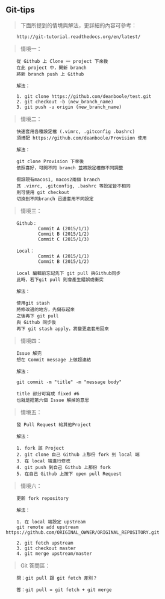 ## Git-tips

> 下面所提到的情境與解法，更詳細的內容可參考：

		http://git-tutorial.readthedocs.org/en/latest/

>情境一：

		從 Github 上 Clone 一 project 下來後
		在此 project 中，開新 branch
		將新 branch push 上 Github	

		解法： 

		1. git clone https://github.com/deanboole/test.git 
		2. git checkout -b (new_branch_name) 
		3. git push -u origin (new_branch_name)

>情境二：

		快速套用各種設定檔 (.vimrc, .gitconfig .bashrc)
		須搭配 https://github.com/deanboole/Provision 使用

		解法：

		git clone Provision 下來後
		依照喜好，可開不同 branch 並將設定檔做不同調整
		
		假設現有macos1, macos2兩個 branch
		其 .vimrc, .gitconfig, .bashrc 等設定皆不相同
		則可使用 git checkout 
		切換到不同branch 迅速套用不同設定

>情境三：

		Github：
				Commit A (2015/1/1)
				Commit B (2015/1/2)
				Commit C (2015/1/3)

		Local：
				Commit A (2015/1/1)
				Commit B (2015/1/2)

		Local 編輯前忘記先下 git pull 與Github同步
		此時，若下git pull 則會產生錯誤或衝突

		解法：

		使用git stash
		將修改過的地方，先儲存起來
		之後再下 git pull
		與 Github 同步後
		再下 git stash apply，將變更處套用回來

>情境四：

		Issue 解完
		想在 Commit message 上做超連結

		解法：

		git commit -m "title" -m "message body"

		title 部分可寫成 fixed #6
		也就是把第六個 Issue 解掉的意思

>情境五：

		發 Pull Request 給其他Project

		解法：

		1. fork 該 Project
		2. git clone 自己 Github 上那份 fork 到 local 端
		3. 在 local 端進行修改
		4. git push 到自己 Github 上那份 fork
		5. 在自己 Github 上按下 open pull Request

>情境六：

		更新 fork repository

		解法：

		1. 在 local 端設定 upstream
		git remote add upstream https://github.com/ORIGINAL_OWNER/ORIGINAL_REPOSITORY.git 

		2. git fetch upstream
		3. git checkout master
		4. git merge upstream/master

> Git 答問區：

		問：git pull 跟 git fetch 差別？
		
		答：git pull = git fetch + git merge
		
